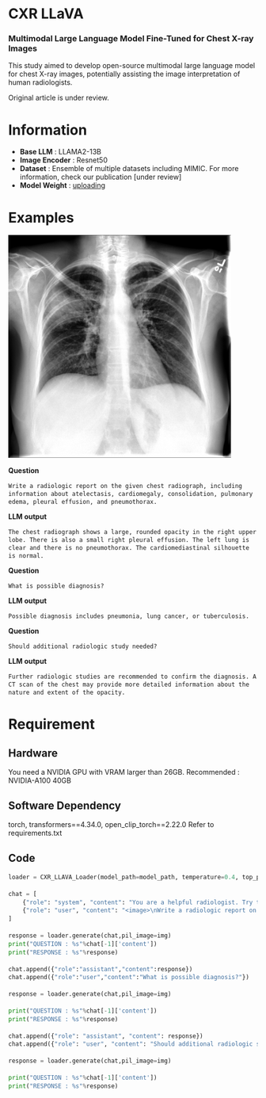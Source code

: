 # CXR LLaVA
### Multimodal Large Language Model Fine-Tuned for Chest X-ray Images

This study aimed to develop open-source multimodal large language model for chest X-ray images, potentially assisting the image interpretation of human radiologists. 

Original article is under review.

# Information
* **Base LLM** : LLAMA2-13B
* **Image Encoder** : Resnet50
* **Dataset** : Ensemble of multiple datasets including MIMIC. For more information, check our publication [under review]
* **Model Weight** : [uploading](https://google.com)

# Examples
<img src="/IMG/img.jpg" width="450px" ></img><br/>

**Question**

    Write a radiologic report on the given chest radiograph, including information about atelectasis, cardiomegaly, consolidation, pulmonary edema, pleural effusion, and pneumothorax.

**LLM output**

    The chest radiograph shows a large, rounded opacity in the right upper lobe. There is also a small right pleural effusion. The left lung is clear and there is no pneumothorax. The cardiomediastinal silhouette is normal. 

**Question**

    What is possible diagnosis?

**LLM output**

    Possible diagnosis includes pneumonia, lung cancer, or tuberculosis. 

**Question**

    Should additional radiologic study needed?

**LLM output**

    Further radiologic studies are recommended to confirm the diagnosis. A CT scan of the chest may provide more detailed information about the nature and extent of the opacity. 


# Requirement
## Hardware
You need a NVIDIA GPU with VRAM larger than 26GB. 
Recommended : NVIDIA-A100 40GB

## Software Dependency
torch, transformers==4.34.0, open_clip_torch==2.22.0
Refer to requirements.txt

## Code
```python
loader = CXR_LLAVA_Loader(model_path=model_path, temperature=0.4, top_p=0.8)

chat = [
    {"role": "system", "content": "You are a helpful radiologist. Try to interpret chest x ray image and answer to the question that user provides."},
    {"role": "user", "content": "<image>\nWrite a radiologic report on the given chest radiograph, including information about atelectasis, cardiomegaly, consolidation, pulmonary edema, pleural effusion, and pneumothorax.\n"}
]

response = loader.generate(chat,pil_image=img)
print("QUESTION : %s"%chat[-1]['content'])
print("RESPONSE : %s"%response)

chat.append({"role":"assistant","content":response})
chat.append({"role":"user","content":"What is possible diagnosis?"})

response = loader.generate(chat,pil_image=img)

print("QUESTION : %s"%chat[-1]['content'])
print("RESPONSE : %s"%response)

chat.append({"role": "assistant", "content": response})
chat.append({"role": "user", "content": "Should additional radiologic study needed?"})

response = loader.generate(chat,pil_image=img)

print("QUESTION : %s"%chat[-1]['content'])
print("RESPONSE : %s"%response)
```




